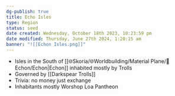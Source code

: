 ```yaml
---
dg-publish: true
title: Echo Isles
type: Region
status: seed
date created: Wednesday, October 18th 2023, 10:23:59 pm
date modified: Thursday, June 27th 2024, 1:20:15 am
banner: "![[Echon Isles.png]]"
---
```

- Isles in the South of [[🌐Skoria/🌐Worldbuilding/Material Plane/🌴Echon/Echon|Echon]] inhabited mostly by Trolls
- Governed by [[Darkspear Trolls]]
- Trivia: no money just exchange
- Inhabitants mostly Worshop Loa Pantheon
